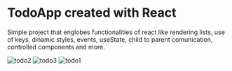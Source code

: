 # TodoApp created with React

  Simple project that englobes functionalities of react like rendering lists, use of keys, dinamic styles, events, useState, child to parent comunication, controlled components and more.
  
 ![todo2](https://user-images.githubusercontent.com/103704812/207214933-70b37eaf-72fe-4ada-901b-cc5f54f57ed5.png)
![todo3](https://user-images.githubusercontent.com/103704812/207214936-2e039ba3-b3f3-4c6a-b8e0-8ea57e38f02a.png)
![todo1](https://user-images.githubusercontent.com/103704812/207214938-a6730e2e-f68c-41a2-b065-730396a1ac4c.png)
